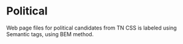 # Political
Web page files for political candidates from TN
CSS is labeled using Semantic tags, using BEM method.
